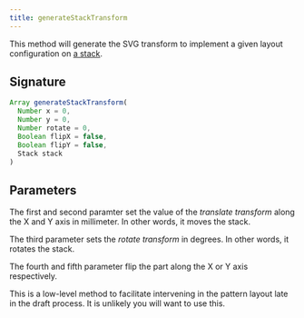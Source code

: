 ```yaml
---
title: generateStackTransform
---
```


This method will generate the SVG transform to implement a given layout configuration on [a stack](/reference/api/stack).

## Signature

```js
Array generateStackTransform(
  Number x = 0,
  Number y = 0,
  Number rotate = 0,
  Boolean flipX = false,
  Boolean flipY = false,
  Stack stack
)
```

## Parameters

The first and second paramter set the value of the *translate transform* along the X and Y axis in millimeter.
In other words, it moves the stack.

The third parameter sets the *rotate transform* in degrees.
In other words, it rotates the stack.

The fourth and fifth parameter flip the part along the X or Y axis respectively.

<Note compact>
This is a low-level method to facilitate intervening in the pattern layout late in the draft process.
It is unlikely you will want to use this.
</Note>

